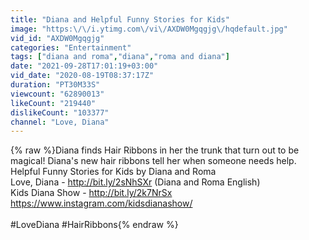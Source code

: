 ```yaml
---
title: "Diana and Helpful Funny Stories for Kids"
image: "https:\/\/i.ytimg.com\/vi\/AXDW0Mgqgjg\/hqdefault.jpg"
vid_id: "AXDW0Mgqgjg"
categories: "Entertainment"
tags: ["diana and roma","diana","roma and diana"]
date: "2021-09-28T17:01:19+03:00"
vid_date: "2020-08-19T08:37:17Z"
duration: "PT30M33S"
viewcount: "62890013"
likeCount: "219440"
dislikeCount: "103377"
channel: "Love, Diana"
---
```

{% raw %}Diana finds Hair Ribbons in her the trunk that turn out to be magical! Diana's new hair ribbons tell her when someone needs help. Helpful Funny Stories for Kids by Diana and Roma<br />Love, Diana - <a rel="nofollow" target="blank" href="http://bit.ly/2sNhSXr">http://bit.ly/2sNhSXr</a> (Diana and Roma English)<br />Kids Diana Show - <a rel="nofollow" target="blank" href="http://bit.ly/2k7NrSx">http://bit.ly/2k7NrSx</a><br /><a rel="nofollow" target="blank" href="https://www.instagram.com/kidsdianashow/">https://www.instagram.com/kidsdianashow/</a><br /><br />#LoveDiana #HairRibbons{% endraw %}
